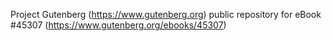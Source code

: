 Project Gutenberg (https://www.gutenberg.org) public repository for eBook #45307 (https://www.gutenberg.org/ebooks/45307)
